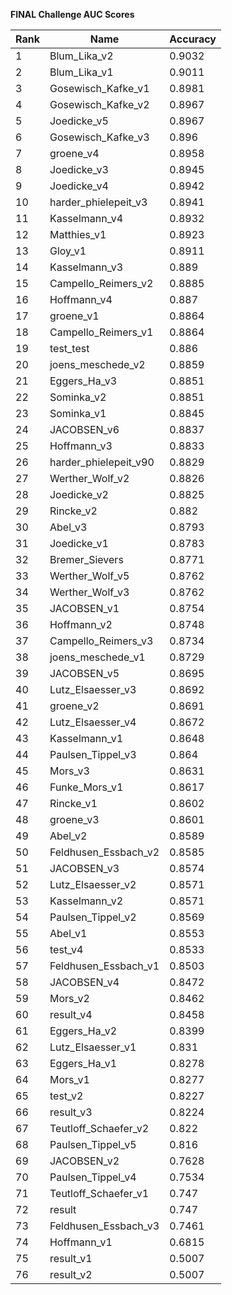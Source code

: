**FINAL Challenge AUC Scores**


|Rank|Name|Accuracy|
|----|-----|---|
|1|Blum_Lika_v2|0.9032| 
|2|Blum_Lika_v1|0.9011| 
|3|Gosewisch_Kafke_v1|0.8981| 
|4|Gosewisch_Kafke_v2|0.8967| 
|5|Joedicke_v5|0.8967| 
|6|Gosewisch_Kafke_v3|0.896| 
|7|groene_v4|0.8958| 
|8|Joedicke_v3|0.8945| 
|9|Joedicke_v4|0.8942| 
|10|harder_phielepeit_v3|0.8941| 
|11|Kasselmann_v4|0.8932| 
|12|Matthies_v1|0.8923| 
|13|Gloy_v1|0.8911| 
|14|Kasselmann_v3|0.889| 
|15|Campello_Reimers_v2|0.8885| 
|16|Hoffmann_v4|0.887| 
|17|groene_v1|0.8864| 
|18|Campello_Reimers_v1|0.8864| 
|19|test_test|0.886| 
|20|joens_meschede_v2|0.8859| 
|21|Eggers_Ha_v3|0.8851| 
|22|Sominka_v2|0.8851| 
|23|Sominka_v1|0.8845| 
|24|JACOBSEN_v6|0.8837| 
|25|Hoffmann_v3|0.8833| 
|26|harder_phielepeit_v90|0.8829| 
|27|Werther_Wolf_v2|0.8826| 
|28|Joedicke_v2|0.8825| 
|29|Rincke_v2|0.882| 
|30|Abel_v3|0.8793| 
|31|Joedicke_v1|0.8783| 
|32|Bremer_Sievers|0.8771| 
|33|Werther_Wolf_v5|0.8762| 
|34|Werther_Wolf_v3|0.8762| 
|35|JACOBSEN_v1|0.8754| 
|36|Hoffmann_v2|0.8748| 
|37|Campello_Reimers_v3|0.8734| 
|38|joens_meschede_v1|0.8729| 
|39|JACOBSEN_v5|0.8695| 
|40|Lutz_Elsaesser_v3|0.8692| 
|41|groene_v2|0.8691| 
|42|Lutz_Elsaesser_v4|0.8672| 
|43|Kasselmann_v1|0.8648| 
|44|Paulsen_Tippel_v3|0.864| 
|45|Mors_v3|0.8631| 
|46|Funke_Mors_v1|0.8617| 
|47|Rincke_v1|0.8602| 
|48|groene_v3|0.8601| 
|49|Abel_v2|0.8589| 
|50|Feldhusen_Essbach_v2|0.8585| 
|51|JACOBSEN_v3|0.8574| 
|52|Lutz_Elsaesser_v2|0.8571| 
|53|Kasselmann_v2|0.8571| 
|54|Paulsen_Tippel_v2|0.8569| 
|55|Abel_v1|0.8553| 
|56|test_v4|0.8533| 
|57|Feldhusen_Essbach_v1|0.8503| 
|58|JACOBSEN_v4|0.8472| 
|59|Mors_v2|0.8462| 
|60|result_v4|0.8458| 
|61|Eggers_Ha_v2|0.8399| 
|62|Lutz_Elsaesser_v1|0.831| 
|63|Eggers_Ha_v1|0.8278| 
|64|Mors_v1|0.8277| 
|65|test_v2|0.8227| 
|66|result_v3|0.8224| 
|67|Teutloff_Schaefer_v2|0.822| 
|68|Paulsen_Tippel_v5|0.816| 
|69|JACOBSEN_v2|0.7628| 
|70|Paulsen_Tippel_v4|0.7534| 
|71|Teutloff_Schaefer_v1|0.747| 
|72|result|0.747| 
|73|Feldhusen_Essbach_v3|0.7461| 
|74|Hoffmann_v1|0.6815| 
|75|result_v1|0.5007| 
|76|result_v2|0.5007| 
